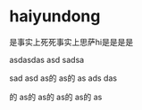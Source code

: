 # haiyundong
是事实上死死事实上思萨hi是是是是

asdasdas asd sadsa 

sad asd as的
as的
as 
ads das

的
as的
as的
as的
as的
as
